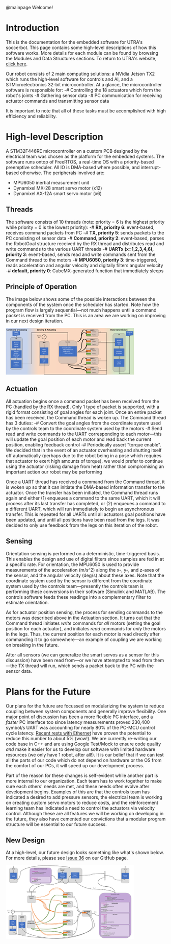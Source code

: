 @mainpage Welcome!


# Introduction
This is the documentation for the embedded software for UTRA's soccerbot.
This page contains some high-level descriptions of
how this software works. More details for each module can be found by browsing the Modules and Data Structures sections.
To return to UTRA's website, <a href="http://utrahumanoid.ca/">click here</a>.

Our robot consists of 2 main computing solutions: a NVidia Jetson TX2 which runs the high-level software for controls and AI, and a STMicroelectronics 32-bit microcontroller. At a glance, the microcontroller software is responsible for:
-# Controlling the 18 actuators which form the robot's joints
-# Gathering sensor data
-# PC communication for receiving actuator commands and transmitting sensor data

It is important to note that all of these tasks must be accomplished with high efficiency and reliability.


# High-level Description
A STM32F446RE microcontroller on a custom PCB designed by the electrical team was chosen as the platform for the embedded systems. The software runs ontop of FreeRTOS, a real-time OS with a priority-based preemptive scheduler. All IO is DMA-based where possible, and interrupt-based otherwise. The peripherals involved are:
- MPU6050 inertial measurement unit
- Dynamixel MX-28 smart servo motor (x12)
- Dynamixel AX-12A smart servo motor (x6)


## Threads
The software consists of 10 threads (note: priority = 6 is the highest priority while priority = 0 is the lowest priority):
-# **RX, priority 6**: event-based, receives command packets from PC 
-# **TX, priority 5**: sends packets to the PC consisting of sensor data
-# **Command, priority 2**: event-based, parses the RobotGoal structure received by the RX thread and distributes read and write commands to the various UART threads
-# **UARTx (x=1,2,3,4,6), priority 3**: event-based, sends read and write commands sent from the Command thread to the motors
-# **MPU6050, priority 3**: time-triggered, reads acceleration and angular velocity and digitally filters angular velocity
-# **default, priority 0**: CubeMX-generated function that immediately sleeps


## Principle of Operation
The image below shows some of the possible interactions between the components of the system once the scheduler has started. Note how the program flow is largely sequential—not much happens until a command packet is received from the PC. This is an area we are working on improving in our next design iteration.

<img src="Media\Design_RoboCup_2018\Design_RoboCup_2018.png" width="80%" alt="Steady-state flow">


## Actuation
All actuation begins once a command packet has been received from the PC (handled by the RX thread). Only 1 type of packet is supported, with a rigid format consisting of goal angles for each joint. Once an entire packet has been received, the Command thread is woken up. The Command thread has 3 duties:
-# Convert the goal angles from the coordinate system used by the controls team to the coordinate system used by the motors
-# Send read and write commands to the UART corresponding to each motor—this will update the goal position of each motor and read back the current position, enabling feedback control
-# Periodically assert "torque enable". We decided that in the event of an actuator overheating and shutting itself off automatically (perhaps due to the robot being in a pose which requires that actuator to exert high amounts of torque), we would prefer to continue using the actuator (risking damage from heat) rather than compromising an important action our robot may be performing

Once a UART thread has received a command from the Command thread, it is woken up so that it can initiate the DMA-based information transfer to the actuator. Once the transfer has been initiated, the Command thread runs again and either (1) enqueues a command to the same UART, which it will process after its last transfer has completed, or (2) enqueues a command to a different UART, which will run immediately to begin an asynchronous transfer. This is repeated for all UARTs until all actuators goal positions have been updated, and until all positions have been read from the legs. It was decided to only use feedback from the legs on this iteration of the robot.


## Sensing
Orientation sensing is performed on a deterministic, time-triggered basis. This enables the design and use of digital filters since samples are fed in at a specific rate. For orientation, the MPU6050 is used to provide measurements of the acceleration (m/s^2) along the x-, y-, and z-axes of the sensor, and the angular velocity (deg/s) about these axes. Note that the coordinate system used by the sensor is different from the coordinate system used by the controls team—presently the controls team is performing these conversions in their software (Simulink and MATLAB). The controls software feeds these readings into a complementary filter to estimate orientation.

As for actuator position sensing, the process for sending commands to the motors was described above in the Actuation section. It turns out that the Command thread initiates _write_ commands for _all_ motors (setting the goal position for each actuator), and initiates _read_ commands for _only_ the motors in the legs. Thus, the current position for each motor is read directly after commanding it to go somewhere—an example of coupling we are working on breaking in the future.

After all sensors (we can generalize the smart servos as a sensor for this discussion) have been read from—or we have attempted to read from them—the TX thread will run, which sends a packet back to the PC with the sensor data.


# Plans for the Future
Our plans for the future are focussed on modularizing the system to reduce coupling between system components and generally improve flexibility. One major point of discussion has been a more flexible PC interface, and a _faster_ PC interface too since latency measurements proved 230,400 symbol/s UART was accounting for nearly 80% of the PC-MCU control cycle latency. <a href="https://github.com/utra-robosoccer/soccer-embedded/issues/47">Recent rests with Ethernet</a> have proven the potential to reduce this number to about 5% (wow!). We are currently re-writing our code base in C++ and are using Google Test/Mock to ensure code quality _and_ make it easier for us to develop our software with limited hardware resources (we only have 1 robot, after all!). It is our belief that if we can test all the parts of our code which do not depend on hardware or the OS from the comfort of our PCs, it will speed up our development process.

Part of the reason for these changes is self-evident while another part is more internal to our organization. Each team has to work together to make sure each others' needs are met, and these needs often evolve after development begins. Examples of this are that the controls team has indicated a desired to add pressure sensors, the electrical team is working on creating custom servo motors to reduce costs, and the reinforcement learning team has indicated a need to control the actuators via velocity control. Although these are all features we will be working on developing in the future, they also have cemented our convictions that a modular program structure will be essential to our future success.

## New Design
At a high-level, our future design looks something like what's shown below. For more details, please see <a href="https://github.com/utra-robosoccer/soccer-embedded/issues/36">Issue 36</a> on our GitHub page.

<img src="Media\Design_Future_2018\August-6-2018-Design_Full.png" width="80%" alt="Steady-state flow">
